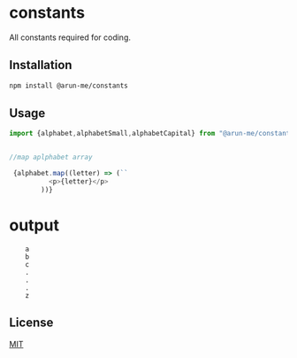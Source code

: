 # constants

All constants required for coding.

## Installation

```bash
npm install @arun-me/constants
```

## Usage

```js
import {alphabet,alphabetSmall,alphabetCapital} from "@arun-me/constants"


//map aplphabet array

 {alphabet.map((letter) => (``
          <p>{letter}</p>
        ))}

```
# output
```
    a
    b
    c
    .
    .
    .
    z
```
## License

[MIT](https://github.com/arun-me/constants/blob/master/LICENSE)
